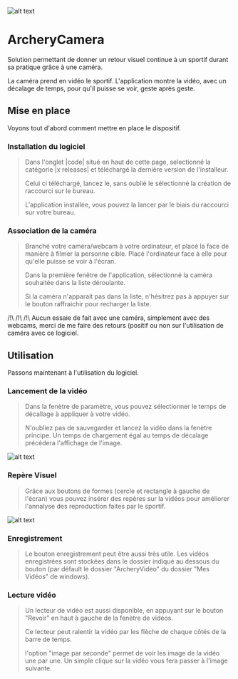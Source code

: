 
![alt text](https://github.com/pillont/ArcheryCamera/blob/master/CameraArchery/Ressources/Logos/logoViseur.ico)


# ArcheryCamera

Solution permettant de donner un retour visuel continue à un sportif durant sa pratique grâce à une caméra.

La caméra prend en vidéo le sportif.
L'application montre la vidéo, avec un décalage de temps, pour qu'il puisse se voir, geste après geste.

## Mise en place
Voyons tout d'abord comment mettre en place le dispositif.

### Installation du logiciel
> Dans l'onglet |code| situé en haut de cette page, selectionné la catégorie |x releases| et téléchargé la dernière version de l'installeur.
>
>Celui ci téléchargé, lancez le, sans oublié le sélectionné la création de raccourci sur le bureau.
>
>L'application installée, vous pouvez la lancer par le biais du raccourci sur votre bureau.

### Association de la caméra
>Branché votre caméra/webcam à votre ordinateur, et placé la face de manière à filmer la personne cible. Placé l'ordinateur face à elle pour qu'elle puisse se voir à l'écran.
>
>Dans la première fenêtre de l'application, sélectionné la caméra souhaitée dans la liste déroulante.
>
>Si la caméra n'apparait pas dans la liste, n'hésitrez pas à appuyer sur le bouton raffraichir pour recharger la liste.

/!\ /!\ /!\  Aucun essaie de fait avec une caméra, simplement avec des webcams, merci de me faire des retours (positif ou non sur l'utilisation de caméra avec ce logiciel.

## Utilisation
Passons maintenant à l'utilisation du logiciel.

### Lancement de la vidéo 
> Dans la fenètre de paramètre, vous pouvez sélectionner le temps de décallage à appliquer à votre vidéo.
>
>N'oubliez pas de sauvegarder et lancez la vidéo dans la fenètre principe. Un temps de chargement égal au temps de décalage précédera l'affichage de l'image.

![alt text](https://github.com/pillont/ArcheryCamera/blob/master/CameraArchery/ReadMeImageRessources/video.png)

### Repère Visuel
> Grâce aux boutons de formes (cercle et rectangle à gauche de l'écran) vous pouvez insérer des repères sur la vidéos pour améliorer l'annalyse des reproduction faites par le sportif.

![alt text](https://github.com/pillont/ArcheryCamera/blob/master/CameraArchery/ReadMeImageRessources/videoWithForm.png)


### Enregistrement
>Le bouton enregistrement peut être aussi très utile. Les vidéos enregistrées sont stockées dans le dossier indiqué au dessous du bouton (par défault le dossier "ArcheryVideo" du dossier "Mes Vidéos" de windows).

### Lecture vidéo
>Un lecteur de vidéo est aussi disponible, en appuyant sur le bouton "Revoir" en haut à gauche de la fenètre de vidéos. 
>
>Ce lecteur peut ralentir la vidéo par les flèche de chaque côtés de la barre de temps.
>
>l'option "image par seconde" permet de voir les image de la vidéo une par une. Un simple clique sur la vidéo vous fera passer à l'image suivante.
